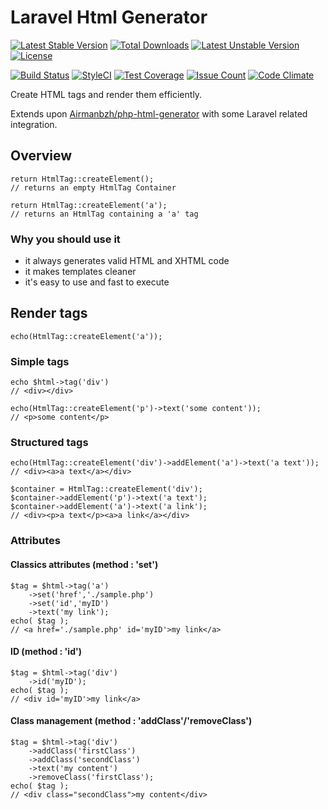 # Laravel Html Generator

[![Latest Stable Version](https://poser.pugx.org/bluora/laravel-html-generator/v/stable.svg)](https://packagist.org/packages/bluora/laravel-html-generator) [![Total Downloads](https://poser.pugx.org/bluora/laravel-html-generator/downloads.svg)](https://packagist.org/packages/bluora/laravel-html-generator) [![Latest Unstable Version](https://poser.pugx.org/bluora/laravel-html-generator/v/unstable.svg)](https://packagist.org/packages/bluora/laravel-html-generator) [![License](https://poser.pugx.org/bluora/laravel-html-generator/license.svg)](https://packagist.org/packages/bluora/laravel-html-generator)

[![Build Status](https://travis-ci.org/bluora/laravel-html-generator.svg?branch=master)](https://travis-ci.org/bluora/laravel-html-generator) [![StyleCI](https://styleci.io/repos/71969622/shield?branch=master)](https://styleci.io/repos/71969622) [![Test Coverage](https://codeclimate.com/github/bluora/laravel-html-generator/badges/coverage.svg)](https://codeclimate.com/github/bluora/laravel-html-generator/coverage) [![Issue Count](https://codeclimate.com/github/bluora/laravel-html-generator/badges/issue_count.svg)](https://codeclimate.com/github/bluora/laravel-html-generator) [![Code Climate](https://codeclimate.com/github/bluora/laravel-html-generator/badges/gpa.svg)](https://codeclimate.com/github/bluora/laravel-html-generator) 

Create HTML tags and render them efficiently.

Extends upon [Airmanbzh/php-html-generator](https://github.com/Airmanbzh/php-html-generator) with some Laravel related integration.

## Overview

    return HtmlTag::createElement();
    // returns an empty HtmlTag Container

    return HtmlTag::createElement('a');
    // returns an HtmlTag containing a 'a' tag

### Why you should use it

 - it always generates valid HTML and XHTML code
 - it makes templates cleaner
 - it's easy to use and fast to execute

## Render tags

    echo(HtmlTag::createElement('a'));

### Simple tags

    echo $html->tag('div')
    // <div></div>

    echo(HtmlTag::createElement('p')->text('some content'));
    // <p>some content</p>

### Structured tags

    echo(HtmlTag::createElement('div')->addElement('a')->text('a text'));
    // <div><a>a text</a></div>

    $container = HtmlTag::createElement('div');
    $container->addElement('p')->text('a text');
    $container->addElement('a')->text('a link');
    // <div><p>a text</p><a>a link</a></div>
    
### Attributes

#### Classics attributes (method : 'set')

    $tag = $html->tag('a')
        ->set('href','./sample.php')
        ->set('id','myID')
        ->text('my link');
    echo( $tag );
    // <a href='./sample.php' id='myID'>my link</a>
    
#### ID (method : 'id')

    $tag = $html->tag('div')
        ->id('myID');
    echo( $tag );
    // <div id='myID'>my link</a>

#### Class management (method : 'addClass'/'removeClass')

    $tag = $html->tag('div')
        ->addClass('firstClass')
        ->addClass('secondClass')
        ->text('my content')
        ->removeClass('firstClass');
    echo( $tag );
    // <div class="secondClass">my content</div>